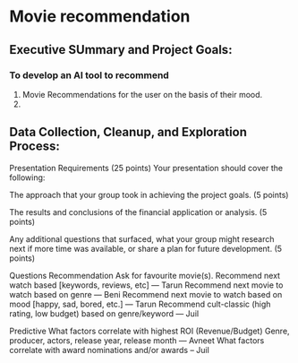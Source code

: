 # Movie recommendation

## Executive SUmmary and Project Goals:
### To develop an AI tool to recommend 
1. Movie Recommendations for the user on the basis of their mood. 
2. 

## Data Collection, Cleanup, and Exploration Process:



Presentation Requirements (25 points)
Your presentation should cover the following:

The approach that your group took in achieving the project goals. (5 points)

The results and conclusions of the financial application or analysis. (5 points)

Any additional questions that surfaced, what your group might research next if more time was available, or share a plan for future development. (5 points)

Questions
Recommendation
Ask for favourite movie(s). Recommend next watch based [keywords, reviews, etc] — Tarun
Recommend next movie to watch based on genre —  Beni
Recommend next movie to watch based on mood [happy, sad, bored, etc.] — Tarun
Recommend cult-classic (high rating, low budget) based on genre/keyword — Juil

Predictive
What factors correlate with highest ROI (Revenue/Budget) 
Genre, producer, actors, release year, release month — Avneet
What factors correlate with award nominations and/or awards – Juil

